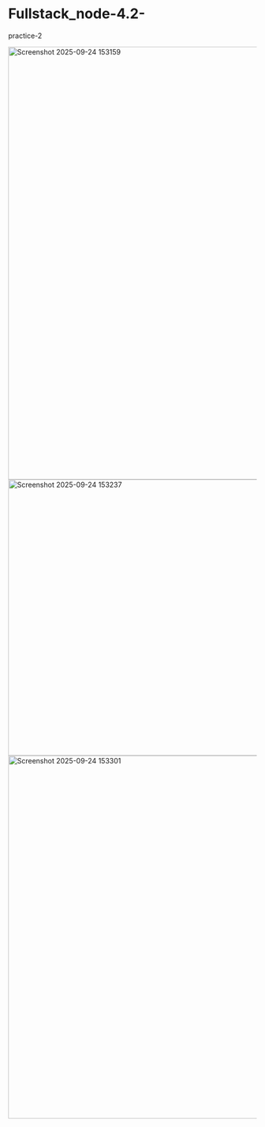 # Fullstack_node-4.2-
practice-2


<img width="2559" height="876" alt="Screenshot 2025-09-24 153159" src="https://github.com/user-attachments/assets/a199bc0a-03b5-42f6-8c95-2cede1cc9d40" />
<img width="2558" height="559" alt="Screenshot 2025-09-24 153237" src="https://github.com/user-attachments/assets/7739c3ec-91ca-45f3-b203-f4e9f059d835" />
<img width="2559" height="735" alt="Screenshot 2025-09-24 153301" src="https://github.com/user-attachments/assets/46746436-4257-4bbe-96f7-cafdfca57702" />
